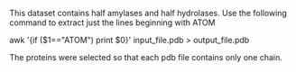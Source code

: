 This dataset contains half amylases and half hydrolases. Use the following command to extract just the lines beginning with ATOM

awk '{if ($1=="ATOM") print $0}' input_file.pdb > output_file.pdb

The proteins were selected so that each pdb file contains only one chain.
